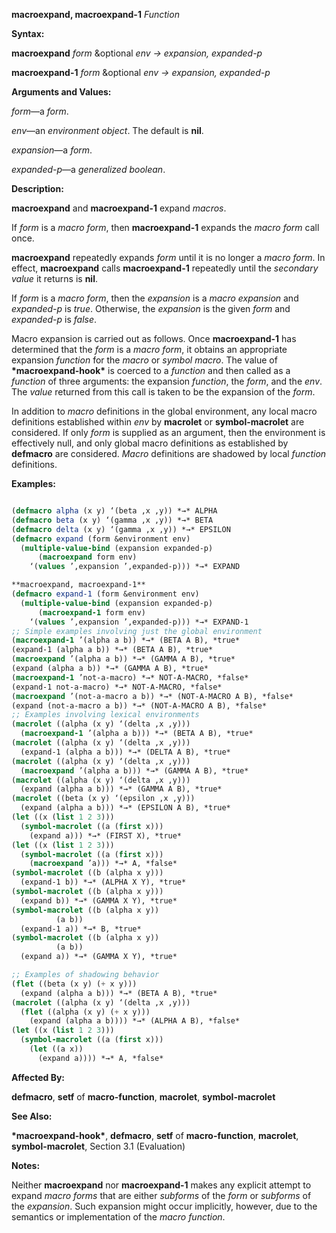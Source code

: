 **macroexpand, macroexpand-1** *Function* 



**Syntax:** 



**macroexpand** *form* &amp;optional *env → expansion, expanded-p* 



**macroexpand-1** *form* &amp;optional *env → expansion, expanded-p* 



**Arguments and Values:** 



*form*—a *form*. 



*env*—an *environment object*. The default is **nil**. 



*expansion*—a *form*. 



*expanded-p*—a *generalized boolean*. 



**Description:** 



**macroexpand** and **macroexpand-1** expand *macros*. 



If *form* is a *macro form*, then **macroexpand-1** expands the *macro form* call once. 



**macroexpand** repeatedly expands *form* until it is no longer a *macro form*. In effect, **macroexpand** calls **macroexpand-1** repeatedly until the *secondary value* it returns is **nil**. 



If *form* is a *macro form*, then the *expansion* is a *macro expansion* and *expanded-p* is *true*. Otherwise, the *expansion* is the given *form* and *expanded-p* is *false*. 



Macro expansion is carried out as follows. Once **macroexpand-1** has determined that the *form* is a *macro form*, it obtains an appropriate expansion *function* for the *macro* or *symbol macro*. The value of **\*macroexpand-hook\*** is coerced to a *function* and then called as a *function* of three arguments: the expansion *function*, the *form*, and the *env*. The *value* returned from this call is taken to be the expansion of the *form*. 



In addition to *macro* definitions in the global environment, any local macro definitions established within *env* by **macrolet** or **symbol-macrolet** are considered. If only *form* is supplied as an argument, then the environment is effectively null, and only global macro definitions as established by **defmacro** are considered. *Macro* definitions are shadowed by local *function* definitions. 



**Examples:**
```lisp

(defmacro alpha (x y) ‘(beta ,x ,y)) *→* ALPHA 
(defmacro beta (x y) ‘(gamma ,x ,y)) *→* BETA 
(defmacro delta (x y) ‘(gamma ,x ,y)) *→* EPSILON 
(defmacro expand (form &environment env) 
  (multiple-value-bind (expansion expanded-p) 
      (macroexpand form env) 
    ‘(values ’,expansion ’,expanded-p))) *→* EXPAND  

**macroexpand, macroexpand-1** 
(defmacro expand-1 (form &environment env) 
  (multiple-value-bind (expansion expanded-p) 
      (macroexpand-1 form env) 
    ‘(values ’,expansion ’,expanded-p))) *→* EXPAND-1 
;; Simple examples involving just the global environment 
(macroexpand-1 ’(alpha a b)) *→* (BETA A B), *true* 
(expand-1 (alpha a b)) *→* (BETA A B), *true* 
(macroexpand ’(alpha a b)) *→* (GAMMA A B), *true* 
(expand (alpha a b)) *→* (GAMMA A B), *true* 
(macroexpand-1 ’not-a-macro) *→* NOT-A-MACRO, *false* 
(expand-1 not-a-macro) *→* NOT-A-MACRO, *false* 
(macroexpand ’(not-a-macro a b)) *→* (NOT-A-MACRO A B), *false* 
(expand (not-a-macro a b)) *→* (NOT-A-MACRO A B), *false* 
;; Examples involving lexical environments 
(macrolet ((alpha (x y) ‘(delta ,x ,y))) 
  (macroexpand-1 ’(alpha a b))) *→* (BETA A B), *true* 
(macrolet ((alpha (x y) ‘(delta ,x ,y))) 
  (expand-1 (alpha a b))) *→* (DELTA A B), *true* 
(macrolet ((alpha (x y) ‘(delta ,x ,y))) 
  (macroexpand ’(alpha a b))) *→* (GAMMA A B), *true* 
(macrolet ((alpha (x y) ‘(delta ,x ,y))) 
  (expand (alpha a b))) *→* (GAMMA A B), *true* 
(macrolet ((beta (x y) ‘(epsilon ,x ,y))) 
  (expand (alpha a b))) *→* (EPSILON A B), *true* 
(let ((x (list 1 2 3))) 
  (symbol-macrolet ((a (first x))) 
    (expand a))) *→* (FIRST X), *true* 
(let ((x (list 1 2 3))) 
  (symbol-macrolet ((a (first x))) 
    (macroexpand ’a))) *→* A, *false* 
(symbol-macrolet ((b (alpha x y))) 
  (expand-1 b)) *→* (ALPHA X Y), *true* 
(symbol-macrolet ((b (alpha x y))) 
  (expand b)) *→* (GAMMA X Y), *true* 
(symbol-macrolet ((b (alpha x y)) 
		  (a b)) 
  (expand-1 a)) *→* B, *true* 
(symbol-macrolet ((b (alpha x y)) 
		  (a b)) 
  (expand a)) *→* (GAMMA X Y), *true*  

;; Examples of shadowing behavior 
(flet ((beta (x y) (+ x y))) 
  (expand (alpha a b))) *→* (BETA A B), *true* 
(macrolet ((alpha (x y) ‘(delta ,x ,y))) 
  (flet ((alpha (x y) (+ x y))) 
    (expand (alpha a b)))) *→* (ALPHA A B), *false* 
(let ((x (list 1 2 3))) 
  (symbol-macrolet ((a (first x))) 
    (let ((a x)) 
      (expand a)))) *→* A, *false* 

```
**Affected By:** 



**defmacro**, **setf** of **macro-function**, **macrolet**, **symbol-macrolet** 



**See Also:** 



**\*macroexpand-hook\***, **defmacro**, **setf** of **macro-function**, **macrolet**, **symbol-macrolet**, Section 3.1 (Evaluation) 



**Notes:** 



Neither **macroexpand** nor **macroexpand-1** makes any explicit attempt to expand *macro forms* that are either *subforms* of the *form* or *subforms* of the *expansion*. Such expansion might occur implicitly, however, due to the semantics or implementation of the *macro function*. 



